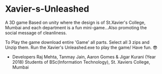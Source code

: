 # Xavier-s-Unleashed
A 3D game Based on unity where the design is of St.Xavier's College, Mumbai and each department is a fun mini-game...Also promoting the social message of cleanliness.

To Play the game download entire 'Game' all parts.
Select all 3 zips and Unzip them.
Run the Xavier's Unleashed.exe to play the game/
Have fun. 😎



- Developers Raj Mehta, Tanmay Jain, Aaron Gomes & Jigar Kurani                                                   (Year 2018)
    Students of BSc(Information Technology), St. Xaviers College, Mumbai
    
